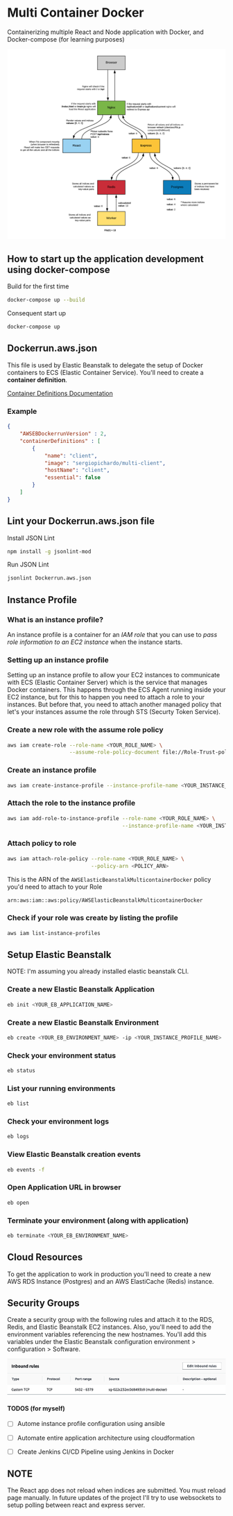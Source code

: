 # Multi Container Docker 
Containerizing multiple React and Node application with Docker, and Docker-compose (for learning purposes)

![alt Project Architecture](https://github.com/sergiopichardo/multi-container-docker/blob/master/diagrams/app-architecture.png)



## How to start up the application development using docker-compose

Build for the first time
```sh
docker-compose up --build
```

Consequent start up
```sh
docker-compose up
```

## Dockerrun.aws.json
This file is used by Elastic Beanstalk to delegate the setup of Docker containers to 
ECS (Elastic Container Service). You'll need to create a **container definition**. 

[Container Definitions Documentation](https://docs.aws.amazon.com/AmazonECS/latest/developerguide/task_definition_parameters.html)


### Example
```json
{
    "AWSEBDockerrunVersion" : 2, 
    "containerDefinitions" : [
        {
            "name": "client", 
            "image": "sergiopichardo/multi-client",
            "hostName": "client",
            "essential": false
        }
    ]  
}
```

## Lint your Dockerrun.aws.json file 
Install JSON Lint
```sh
npm install -g jsonlint-mod 
```

Run JSON Lint
```sh
jsonlint Dockerrun.aws.json
```

## Instance Profile

### What is an instance profile? 
An instance profile is a container for an *IAM role* that you can use to *pass role information to an EC2 instance* when the instance starts.

### Setting up an instance profile 
Setting up an instance profile to allow your EC2 instances to communicate 
with ECS (Elastic Container Server) which is the service that manages Docker containers.
This happens through the ECS Agent running inside your EC2 instance, but for this to 
happen you need to attach a role to your instances. But before that, you need to attach
another managed policy that let's your instances assume the role through STS (Securty Token Service). 

### Create a new role with the assume role policy
```sh
aws iam create-role --role-name <YOUR_ROLE_NAME> \
                    --assume-role-policy-document file://Role-Trust-policy.json
```

### Create an instance profile
```sh
aws iam create-instance-profile --instance-profile-name <YOUR_INSTANCE_PROFILE_NAME>
```

### Attach the role to the instance profile
```sh
aws iam add-role-to-instance-profile --role-name <YOUR_ROLE_NAME> \
                                     --instance-profile-name <YOUR_INSTANCE_PROFILE_NAME>
```

### Attach policy to role 
```sh
aws iam attach-role-policy --role-name <YOUR_ROLE_NAME> \
                           --policy-arn <POLICY_ARN>
```

This is the ARN of the `AWSElasticBeanstalkMulticontainerDocker` policy you'd need to attach to your Role 
```sh
arn:aws:iam::aws:policy/AWSElasticBeanstalkMulticontainerDocker
```


### Check if your role was create by listing the profile
```sh
aws iam list-instance-profiles 
```

## Setup Elastic Beanstalk 
NOTE: I'm assuming you already installed elastic beanstalk CLI. 

### Create a new Elastic Beanstalk Application 
```sh 
eb init <YOUR_EB_APPLICATION_NAME>
```

### Create a new Elastic Beanstalk Environment 
```sh 
eb create <YOUR_EB_ENVIRONMENT_NAME> -ip <YOUR_INSTANCE_PROFILE_NAME> 
```

### Check your environment status
```sh 
eb status
```

### List your running environments
```sh 
eb list
```

### Check your environment logs
```sh 
eb logs
```

### View Elastic Beanstalk creation events
```sh 
eb events -f 
```

### Open Application URL in browser
```sh 
eb open
```

### Terminate your environment (along with application)
```sh 
eb terminate <YOUR_EB_ENVIRONMENT_NAME>
```

## Cloud Resources 
To get the application to work in production you'll need to create 
a new AWS RDS Instance (Postgres) and an AWS ElastiCache (Redis) instance.


## Security Groups 
Create a security group with the following rules and attach it to the RDS, Redis, and Elastic Beanstalk EC2 instances. Also, you'll need to add the environment variables referencing the new hostnames. You'll add this variables under the Elastic Beanstalk configuration environment > configuration > Software.

![alt Project Architecture](https://github.com/sergiopichardo/multi-container-docker/blob/master/diagrams/security-groups.png)


#### TODOS (for myself)
- [ ] Autome instance profile configuration using ansible
- [ ] Automate entire application architecture using cloudformation
- [ ] Create Jenkins CI/CD Pipeline using Jenkins in Docker 



## NOTE
The React app does not reload when indices are submitted. You must reload page manually. 
In future updates of the project I'll try to use websockets to setup polling between react and express server.  



